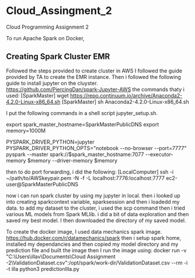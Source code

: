 # Cloud_Assingment_2
Cloud Programming Assignment 2

To run Apache Spark on Docker,
## Creating Spark Cluster EMR
Followed the steps provided to create cluster in AWS
I followed the guide provided by TA to create the EMR instance.
Then i followed the following guide to install jupyter on the cluyster.
https://github.com/PiercingDan/spark-Jupyter-AWS
the commands thaty i used:
[SparkMaster] wget https://repo.continuum.io/archive/Anaconda2-4.2.0-Linux-x86_64.sh
[SparkMaster] sh Anaconda2-4.2.0-Linux-x86_64.sh

I put the following commands in a shell script jupyter_setup.sh.

export spark_master_hostname=SparkMasterPublicDNS
export memory=1000M 

PYSPARK_DRIVER_PYTHON=jupyter PYSPARK_DRIVER_PYTHON_OPTS="notebook --no-browser --port=7777" pyspark --master spark://$spark_master_hostname:7077 --executor-memory $memory --driver-memory $memory

then to do port forwarding, i did the following:
[LocalComputer] ssh -i ~/path/to/AWSkeypair.pem -N -f -L localhost:7776:localhost:7777 ec2-user@SparkMasterPublicDNS

now i can run spark cluster by using my jupyter in local.
then i looked up into creating sparkcontext variable, sparksession and then i loadedd my data.
to add my dataset to the cluster, i used the scp command
then i tried various ML models from Spark MLlib. i did a bit of data exploration and then saved my best model.
I then downloaded the directory of my saved model. 

To create the docker image, I used data mechanics spark image.
https://hub.docker.com/r/datamechanics/spark
then i setup spark home, installed my dependancies and then copied my model directory and my prediction file and built the image
then I run the image using: 
docker run -v "C:\Users\illav\Documents\Cloud Assignment -2\ValidationDataset.csv":/opt/spark/work-dir/ValidationDataset.csv --rm -i -t illa python3 predictionIlla.py

